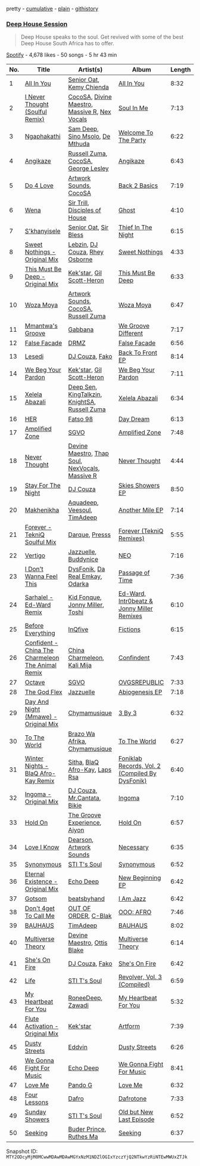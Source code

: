 pretty - [cumulative](/playlists/cumulative/37i9dQZF1DWXRzAsbxGrBZ.md) - [plain](/playlists/plain/37i9dQZF1DWXRzAsbxGrBZ) - [githistory](https://github.githistory.xyz/mackorone/spotify-playlist-archive/blob/main/playlists/plain/37i9dQZF1DWXRzAsbxGrBZ)

### [Deep House Session](https://open.spotify.com/playlist/37i9dQZF1DWXRzAsbxGrBZ)

> Deep House speaks to the soul\. Get revived with some of the best Deep House South Africa has to offer.

[Spotify](https://open.spotify.com/user/spotify) - 4,678 likes - 50 songs - 5 hr 43 min

| No. | Title | Artist(s) | Album | Length |
|---|---|---|---|---|
| 1 | [All In You](https://open.spotify.com/track/75VD2d6BPTuESBrzRqD6xl) | [Senior Oat](https://open.spotify.com/artist/5cAwYPpCI9QI5V7N0mxUKw), [Kemy Chienda](https://open.spotify.com/artist/21ubOXEDOMELSW2LDxG8HK) | [All In You](https://open.spotify.com/album/0YJOAYBMM8zEhcMNHnGe95) | 8:32 |
| 2 | [I Never Thought \(Soulful Remix\)](https://open.spotify.com/track/0OM8CxsdhxnRidlrc1Z1nM) | [CocoSA](https://open.spotify.com/artist/0bLlqsMSB60BBRtsqcap0j), [Divine Maestro](https://open.spotify.com/artist/5MSnPn1osPJQns6QQA2NvE), [Massive R](https://open.spotify.com/artist/1CnxaxpA4ZAt9NKClbv7Tc), [Nex Vocals](https://open.spotify.com/artist/1uGko7NHvYPhtlKK38QI9V) | [Soul In Me](https://open.spotify.com/album/6zbapu2HiXeMQ7DS4JrUNe) | 7:13 |
| 3 | [Ngaphakathi](https://open.spotify.com/track/6VDV7qSg8oBsdiBkHnYoug) | [Sam Deep](https://open.spotify.com/artist/46R9PUVbIOMjSUtMsQZbQq), [Sino Msolo](https://open.spotify.com/artist/5zvuXUYTvZczhbPG9HZRYI), [De Mthuda](https://open.spotify.com/artist/1w2P5nNsO5W7FYq2Oui0cM) | [Welcome To The Party](https://open.spotify.com/album/7CZsavnt6vFWPkk8KntzjO) | 6:22 |
| 4 | [Angikaze](https://open.spotify.com/track/1n2LjzjCZPYx78wdxLHvH9) | [Russell Zuma](https://open.spotify.com/artist/0juy2RagFC1qDPlMhEkepe), [CocoSA](https://open.spotify.com/artist/0bLlqsMSB60BBRtsqcap0j), [George Lesley](https://open.spotify.com/artist/1b4XcTXxb48CLaCUCAFWhL) | [Angikaze](https://open.spotify.com/album/24jSGmLZMp4TVNnD8GSDtE) | 6:43 |
| 5 | [Do 4 Love](https://open.spotify.com/track/59NwccvTdS0bjuQ0akCojn) | [Artwork Sounds](https://open.spotify.com/artist/0OxQiJ0uuDuuQ3dqkIbjwR), [CocoSA](https://open.spotify.com/artist/0bLlqsMSB60BBRtsqcap0j) | [Back 2 Basics](https://open.spotify.com/album/54A8PyTjNlFchRt3KBjEa9) | 7:19 |
| 6 | [Wena](https://open.spotify.com/track/7Dr9J9lZA4NVrfGs36llbG) | [Sir Trill](https://open.spotify.com/artist/4QkKUb73NVonTlAZaShsuY), [Disciples of House](https://open.spotify.com/artist/5epbvywtTZIsu7TLTRUgZr) | [Ghost](https://open.spotify.com/album/313EDRpLgogSMuJGQ9pYBU) | 4:10 |
| 7 | [S'khanyisele](https://open.spotify.com/track/45B0hJinafl61IjK5WOqFA) | [Senior Oat](https://open.spotify.com/artist/5cAwYPpCI9QI5V7N0mxUKw), [Sir Bless](https://open.spotify.com/artist/0vJss0iY4jFfFk1DQP3I2m) | [Thief In The Night](https://open.spotify.com/album/5qVSIkvWJAuaMVwBov8b0b) | 6:15 |
| 8 | [Sweet Nothings \- Original Mix](https://open.spotify.com/track/1kwnjlPHIkwfFUFXUJcmj3) | [Lebzin](https://open.spotify.com/artist/5g0Z3S2S1jqM9wBCpM9VhA), [DJ Couza](https://open.spotify.com/artist/3X5oM0ZSNXu9IMIv7Cp3wS), [Rhey Osborne](https://open.spotify.com/artist/5emPE752O8nTusYcDzuoiC) | [Sweet Nothings](https://open.spotify.com/album/0hiiBQLCfX1xy8zNk4D58e) | 4:33 |
| 9 | [This Must Be Deep \- Original Mix](https://open.spotify.com/track/3olGCkuKopIHUxulYAVPJN) | [Kek'star](https://open.spotify.com/artist/7lgauJ5ZMIIwrJwvUvrWC4), [Gil Scott\-Heron](https://open.spotify.com/artist/0kEfub5RzlZOB2zGomqVSU) | [This Must Be Deep](https://open.spotify.com/album/21VsxLl65DU4n6GfbVL3xE) | 6:33 |
| 10 | [Woza Moya](https://open.spotify.com/track/4bh1dLRnsawmxnKxalZuey) | [Artwork Sounds](https://open.spotify.com/artist/0OxQiJ0uuDuuQ3dqkIbjwR), [CocoSA](https://open.spotify.com/artist/0bLlqsMSB60BBRtsqcap0j), [Russell Zuma](https://open.spotify.com/artist/0juy2RagFC1qDPlMhEkepe) | [Woza Moya](https://open.spotify.com/album/6Id3huB80C8qnSWSSiCJPU) | 6:47 |
| 11 | [Mmantwa's Groove](https://open.spotify.com/track/5hGktS3qbk8HDhdICoo3s7) | [Gabbana](https://open.spotify.com/artist/0I3Acccg46Me47afcARZYX) | [We Groove Different](https://open.spotify.com/album/1bx9h91xZGDa2mfh60RbZ3) | 7:17 |
| 12 | [False Facade](https://open.spotify.com/track/2JtWujMQf8l88eY7QMaFza) | [DRMZ](https://open.spotify.com/artist/0UJC0mzc3yjEUbUmqsPGYZ) | [False Facade](https://open.spotify.com/album/59Gcm4iMGayj6H09wpKhxs) | 6:56 |
| 13 | [Lesedi](https://open.spotify.com/track/41OIxpy4toVR6sDhYwANB8) | [DJ Couza](https://open.spotify.com/artist/3X5oM0ZSNXu9IMIv7Cp3wS), [Fako](https://open.spotify.com/artist/4kRL8AsEKtSm09IPyM501J) | [Back To Front EP](https://open.spotify.com/album/1Lofpeh8jkquMGNs6xZyi0) | 8:14 |
| 14 | [We Beg Your Pardon](https://open.spotify.com/track/77jJBJRwxE2SwFDrZ5gvra) | [Kek'star](https://open.spotify.com/artist/7lgauJ5ZMIIwrJwvUvrWC4), [Gil Scott\-Heron](https://open.spotify.com/artist/0kEfub5RzlZOB2zGomqVSU) | [We Beg Your Pardon](https://open.spotify.com/album/71GAU64nNB4ypY4hoXGTyu) | 7:11 |
| 15 | [Xelela Abazali](https://open.spotify.com/track/2URYteekU6AYCIuEYxHJXk) | [Deep Sen](https://open.spotify.com/artist/4Ld6Rt2l5Fmd2G39BeZeIv), [KingTalkzin](https://open.spotify.com/artist/4Wj3cC5wZc8XTXz1mn4bMa), [KnightSA](https://open.spotify.com/artist/0Zn2gTUEoVSwXsuZ3v2aoq), [Russell Zuma](https://open.spotify.com/artist/0juy2RagFC1qDPlMhEkepe) | [Xelela Abazali](https://open.spotify.com/album/3Ud3F9eyj8if4o7TSbtZHA) | 6:34 |
| 16 | [HER](https://open.spotify.com/track/4r76IoQTGsPL4U3KeDFvj3) | [Fatso 98](https://open.spotify.com/artist/74bStQkp3goZ5lMZuG8JUr) | [Day Dream](https://open.spotify.com/album/0wsXydHwawHNb02YgSTNbu) | 6:13 |
| 17 | [Amplified Zone](https://open.spotify.com/track/4nfY8k8nVypCCVSVMnui86) | [SGVO](https://open.spotify.com/artist/479FU7Z02AG01paQ7HVs4s) | [Amplified Zone](https://open.spotify.com/album/3rvIj2PfEKBmJEmfMikco8) | 7:48 |
| 18 | [Never Thought](https://open.spotify.com/track/6PXJMRvCxiO2JGaSApdCxN) | [Devine Maestro](https://open.spotify.com/artist/2IAkss2FMBjXDA0hdno7bg), [Thap Soul](https://open.spotify.com/artist/1CgzjfRs4cZjM58OJO1jPy), [NexVocals](https://open.spotify.com/artist/5vZfRSP0feCD65uUeThc4X), [Massive R](https://open.spotify.com/artist/1CnxaxpA4ZAt9NKClbv7Tc) | [Never Thought](https://open.spotify.com/album/0q4QBX9InqxRyTaen8e4oj) | 4:44 |
| 19 | [Stay For The Night](https://open.spotify.com/track/4KrvgIX9t5QL7ulBfE9Gqt) | [DJ Couza](https://open.spotify.com/artist/3X5oM0ZSNXu9IMIv7Cp3wS) | [Skies Showers EP](https://open.spotify.com/album/2Y36PkF781y7Tiu7ROuQR0) | 8:50 |
| 20 | [Makhenikha](https://open.spotify.com/track/3ynnErvgu27QSAuRIqoXYm) | [Aquadeep](https://open.spotify.com/artist/0n2IlfSYardosNRNdCLWPd), [Veesoul](https://open.spotify.com/artist/3Tv5NqamdRmZYzblrn2aBr), [TimAdeep](https://open.spotify.com/artist/2mpzr6IuZYCp2rEVr3JPgq) | [Another Mile EP](https://open.spotify.com/album/0nRYOHYnD7wzC8Ppp9ERJh) | 7:14 |
| 21 | [Forever \- TekniQ Soulful Mix](https://open.spotify.com/track/2FzeNOgDgJvmfZS0dREVNA) | [Darque](https://open.spotify.com/artist/5ktaq0WEJHPcb5xo7uq105), [Presss](https://open.spotify.com/artist/4zvrxiTj59PqL9vRzQI354) | [Forever \(TekniQ Remixes\)](https://open.spotify.com/album/5RjTdCcb2ECdmVTRmv3WN3) | 5:55 |
| 22 | [Vertigo](https://open.spotify.com/track/2ilBcYA2BTCaEz4a26h683) | [Jazzuelle](https://open.spotify.com/artist/2jDw8yQFISqLWdK63ITATu), [Buddynice](https://open.spotify.com/artist/2xjvb56AjGc8c8WwkPfJgp) | [NEO](https://open.spotify.com/album/5rW8PA2FAgoeOHOsO07986) | 7:16 |
| 23 | [I Don't Wanna Feel This](https://open.spotify.com/track/6BlBVZ4OfkGogpvknlLXNE) | [DysFonik](https://open.spotify.com/artist/4nXzfkdJt25bPkJ6JdcjsD), [Da Real Emkay](https://open.spotify.com/artist/3fCLla6NLpXvcKZ6GYZxmt), [Odarka](https://open.spotify.com/artist/1xmrPo8aAiz5r8zBSeCjoD) | [Passage of Time](https://open.spotify.com/album/7xojzMFeBooCCD0dxKx6OU) | 7:36 |
| 24 | [Sarhalel \- Ed\-Ward Remix](https://open.spotify.com/track/0RAXgMtZEM2KFwbsVqFCYU) | [Kid Fonque](https://open.spotify.com/artist/6hPLYDljt7lCTao1bx1Dcp), [Jonny Miller](https://open.spotify.com/artist/5U8ORxswEHnPeb4RlHtzvV), [Toshi](https://open.spotify.com/artist/2bIg95CGHmriFZX7MsnFRK) | [Ed\-Ward, Intr0beatz & Jonny Miller Remixes](https://open.spotify.com/album/35EzfNv7BipGFSlUFlZbQX) | 6:10 |
| 25 | [Before Everything](https://open.spotify.com/track/1RziJp45zr6MTOS9lSSJYg) | [InQfive](https://open.spotify.com/artist/7MlmAincLcFGKs2gyofE1a) | [Fictions](https://open.spotify.com/album/6hAZKyxzOLyf4eDPXUgmqH) | 6:15 |
| 26 | [Confident \- China The Charmeleon The Animal Remix](https://open.spotify.com/track/4ZMAP1fr4QvcIfF0B440MZ) | [China Charmeleon](https://open.spotify.com/artist/78lHMaJ6xLbmwzkHOriPhZ), [Kali Mija](https://open.spotify.com/artist/6hMmznEAGabh8UiGkQIuvP) | [Confindent](https://open.spotify.com/album/7JrsF96D0q5Zm9tEoqMG0u) | 7:43 |
| 27 | [Octave](https://open.spotify.com/track/5mtFv7U7lOVrlsdod5mvw5) | [SGVO](https://open.spotify.com/artist/479FU7Z02AG01paQ7HVs4s) | [OVGSREPUBLIC](https://open.spotify.com/album/68iZB3kblhvJPNwRztRQLE) | 7:33 |
| 28 | [The God Flex](https://open.spotify.com/track/3IlH84mTg9aqoeHtLfrvjM) | [Jazzuelle](https://open.spotify.com/artist/2jDw8yQFISqLWdK63ITATu) | [Abiogenesis EP](https://open.spotify.com/album/2qg3O0ZMHlbzaAAtv5q36v) | 7:18 |
| 29 | [Day And Night \(Mmawe\) \- Original Mix](https://open.spotify.com/track/1dxD8L9rjsFBTIoYHjkVqM) | [Chymamusique](https://open.spotify.com/artist/0nzV2U3TuoZhNqZFW564NI) | [3 By 3](https://open.spotify.com/album/4T4acJ3hbsdQG6lvuJIOqV) | 6:32 |
| 30 | [To The World](https://open.spotify.com/track/6xR2ZU8JUPrSZIKspHYH7A) | [Brazo Wa Afrika](https://open.spotify.com/artist/6uGuuIkpLIWdUYVJit1dvP), [Chymamusique](https://open.spotify.com/artist/0nzV2U3TuoZhNqZFW564NI) | [To The World](https://open.spotify.com/album/4pQzAwYAdmIKo7xDoKQ35v) | 6:27 |
| 31 | [Winter Nights \- BlaQ Afro\-Kay Remix](https://open.spotify.com/track/0hOOaM11kAyfUnJgDGaD3T) | [Sitha](https://open.spotify.com/artist/44t9AevT07GOmWQ3cplcfM), [BlaQ Afro\-Kay](https://open.spotify.com/artist/5FMpvRvyyk5EUo26xIJ80E), [Laps Rsa](https://open.spotify.com/artist/46RRPn997jjhnUkheJxOXQ) | [Foniklab Records, Vol\. 2 \(Compiled By DysFonik\)](https://open.spotify.com/album/5TOcWrO7Z5tLpWxToReiT6) | 6:40 |
| 32 | [Ingoma \- Original Mix](https://open.spotify.com/track/7oyMweIaDux964WgeejCf7) | [DJ Couza](https://open.spotify.com/artist/3X5oM0ZSNXu9IMIv7Cp3wS), [Mr.Cantata](https://open.spotify.com/artist/3r1o9eEvpXFvToBB6Y5GR0), [Bikie](https://open.spotify.com/artist/4LwtgBxKUoIWPWOCdOA9yu) | [Ingoma](https://open.spotify.com/album/7FkJnT8Ve5hYmzVya06wF0) | 7:10 |
| 33 | [Hold On](https://open.spotify.com/track/1Zse0zhlLgLKRKqfqnmZbl) | [The Groove Experience](https://open.spotify.com/artist/6xZszQP070cZ681YlrZnv2), [Aiyon](https://open.spotify.com/artist/2dRb1V0Dz4vAlL76m2Etwr) | [Hold On](https://open.spotify.com/album/47cX0hSa1wxE5f1GPEMTcP) | 6:57 |
| 34 | [Love I Know](https://open.spotify.com/track/0SqmE1h7wjpq8BN6YvMk6P) | [Dearson](https://open.spotify.com/artist/1JpxwCQgCrnVtjJfifRnY2), [Artwork Sounds](https://open.spotify.com/artist/0OxQiJ0uuDuuQ3dqkIbjwR) | [Necessary](https://open.spotify.com/album/7DJMEOEgdMeostjUhaTpBj) | 6:35 |
| 35 | [Synonymous](https://open.spotify.com/track/3rYWLCEfiqj76hlGOXKiWu) | [STI T's Soul](https://open.spotify.com/artist/0rGRPxUGXalEwmI2wmepq2) | [Synonymous](https://open.spotify.com/album/1bIDXVdqamnZD89I6UgN55) | 6:52 |
| 36 | [Eternal Existence \- Original Mix](https://open.spotify.com/track/5wUEnoCp5mbXXTAeQjXlsU) | [Echo Deep](https://open.spotify.com/artist/3oQxXy7RkKmUAoo0sftSLU) | [New Beginning EP](https://open.spotify.com/album/6DiitXMyp0hYrOQLhAkUZ4) | 6:42 |
| 37 | [Gotsom](https://open.spotify.com/track/0cKE9DCM1q6Z2izaDTDRee) | [beatsbyhand](https://open.spotify.com/artist/133w581YYo0NNLrK5pHAuZ) | [I Am Jazz](https://open.spotify.com/album/3T39mg1ZjH1Jh62iJ0LClN) | 6:42 |
| 38 | [Don't 4get To Call Me](https://open.spotify.com/track/289Qw6pCjcz8FnaPNGLuvP) | [OUT OF ORDER](https://open.spotify.com/artist/0EahDneISdyQpDqNzU9XZC), [C\-Blak](https://open.spotify.com/artist/4ipkannhwnGj4uU4q5UUS5) | [OOO: AFRO](https://open.spotify.com/album/4YNw1RfxL1PBwTcx0D0JCx) | 7:46 |
| 39 | [BAUHAUS](https://open.spotify.com/track/2GkdG7gxUvbDxcaVPTmlQ2) | [TimAdeep](https://open.spotify.com/artist/2mpzr6IuZYCp2rEVr3JPgq) | [BAUHAUS](https://open.spotify.com/album/6vzBGNFrmX28conXn3lj07) | 8:02 |
| 40 | [Multiverse Theory](https://open.spotify.com/track/1tabH7lGvhTsrP2syfQXdU) | [Devine Maestro](https://open.spotify.com/artist/2IAkss2FMBjXDA0hdno7bg), [Ottis Blake](https://open.spotify.com/artist/2s9eHFCeuaSwc8dsHwGn02) | [Multiverse Theory](https://open.spotify.com/album/6LpiQbvd6KrJ6i6GKLHNG7) | 6:14 |
| 41 | [She's On Fire](https://open.spotify.com/track/6OczyjpZ3SGnmWS6pSSlrn) | [DJ Couza](https://open.spotify.com/artist/3X5oM0ZSNXu9IMIv7Cp3wS), [Fako](https://open.spotify.com/artist/31UA0KGX6iDmabcov805e1) | [She's On Fire](https://open.spotify.com/album/0OInUG46VSTNd7EolDMGNS) | 6:42 |
| 42 | [Life](https://open.spotify.com/track/7LCVp1LIS1aYHlfvMUdJuD) | [STI T's Soul](https://open.spotify.com/artist/0rGRPxUGXalEwmI2wmepq2) | [Revolver, Vol\. 3 \(Compiled\)](https://open.spotify.com/album/2pbdhETHPvZOF5OlJhcQd6) | 6:59 |
| 43 | [My Heartbeat For You](https://open.spotify.com/track/4L8xFcF5arDJURNdwfOULs) | [RoneeDeep](https://open.spotify.com/artist/2bcM94EIlBz4YUVfCTEkeO), [Zawadi](https://open.spotify.com/artist/0qdTYFtnAgZVgZqKMX3jnQ) | [My Heartbeat For You](https://open.spotify.com/album/34WV5aBk0og7jEVj5k5jF6) | 5:32 |
| 44 | [Flute Activation \- Original Mix](https://open.spotify.com/track/1NZPhhTvwYalEzospkigPU) | [Kek'star](https://open.spotify.com/artist/7lgauJ5ZMIIwrJwvUvrWC4) | [Artform](https://open.spotify.com/album/0rLy843gi8BhO75dqJvIq5) | 7:39 |
| 45 | [Dusty Streets](https://open.spotify.com/track/0vrMIwW4ldO73eRMJAR10q) | [Eddvin](https://open.spotify.com/artist/4RzjxbWhQF6a1X922nntRq) | [Dusty Streets](https://open.spotify.com/album/0FzV8GEZEzQKoR3OA6Osf6) | 6:26 |
| 46 | [We Gonna Fight For Music](https://open.spotify.com/track/0b59ktQ0M328llm4xZlnsp) | [Echo Deep](https://open.spotify.com/artist/3oQxXy7RkKmUAoo0sftSLU) | [We Gonna Fight For Music](https://open.spotify.com/album/5iB4ERgOJHSxDyhLUKIKCb) | 8:41 |
| 47 | [Love Me](https://open.spotify.com/track/4XzlfyvhwfC34jdjxveHy9) | [Pando G](https://open.spotify.com/artist/4nbklwOZ5lnv1otsaaDJZg) | [Love Me](https://open.spotify.com/album/6c4xAgxF1tbM6xi3UH9law) | 6:32 |
| 48 | [Four Lessons](https://open.spotify.com/track/3RGbg9ENcRIYFGXpzLr8Xe) | [Dafro](https://open.spotify.com/artist/6gNmmm0Dyt4geB8W2Z4VXL) | [Dafrotone](https://open.spotify.com/album/5zNeFm1L1C6UALDQqnRg9N) | 7:33 |
| 49 | [Sunday Showers](https://open.spotify.com/track/6LpP5t2AzDqpMsEcIi95a1) | [STI T's Soul](https://open.spotify.com/artist/0rGRPxUGXalEwmI2wmepq2) | [Old but New Last Episode](https://open.spotify.com/album/6Y1u7IbxK8uufy9akyjbv4) | 6:52 |
| 50 | [Seeking](https://open.spotify.com/track/0ibD79s6Gtj41QbEMJ5uS4) | [Buder Prince](https://open.spotify.com/artist/6dCu16GhubjQSLVwwlZ94a), [Ruthes Ma](https://open.spotify.com/artist/3wxlWCszzxtXKVCU0UKZ7c) | [Seeking](https://open.spotify.com/album/3nin6g7csJgQ2KlFFz3yGe) | 6:37 |

Snapshot ID: `MTY2ODcyMjM0MCwwMDAwMDAwMGYxNzM1NDZlOGIxYzczYjQ2NTkwYzRiNTEwMWUxZTJk`
